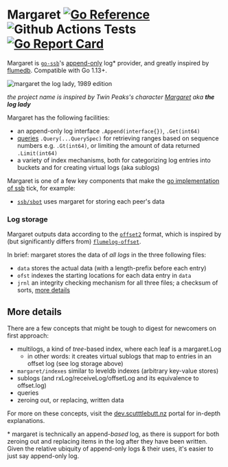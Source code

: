 <!--
SPDX-FileCopyrightText: 2021 The margaret Authors

SPDX-License-Identifier: MIT
-->

# Margaret [![Go Reference](https://pkg.go.dev/badge/go.cryptoscope.co/margaret.svg)](https://pkg.go.dev/go.cryptoscope.co/margaret) ![[Github Actions Tests](https://github.com/cryptoscope/margaret/actions/workflows/go.yml)](https://github.com/cryptoscope/margaret/actions/workflows/go.yml/badge.svg) [![Go Report Card](https://goreportcard.com/badge/go.cryptoscope.co/margaret)](https://goreportcard.com/report/go.cryptoscope.co/margaret)
Margaret is [`go-ssb`](https://github.com/cryptoscope/ssb)'s [append-only](https://en.wikipedia.org/wiki/Append-only)
log\* provider, and greatly inspired by [flumedb](https://github.com/flumedb/flumedb). Compatible with Go 1.13+.

![margaret the log lady, 1989 edition](https://static.wikia.nocookie.net/twinpeaks/images/6/68/Logladyreplacement.jpg/revision/latest/scale-to-width-down/500?cb=20160906170235)

_the project name is inspired by Twin Peaks's character [Margaret](https://twinpeaks.fandom.com/wiki/Margaret_Lanterman) aka **the
log lady**_

Margaret has the following facilities:
* an append-only log interface `.Append(interface{})`, `.Get(int64)`
* [queries](https://godocs.io/go.cryptoscope.co/margaret#Query) `.Query(...QuerySpec)` for retrieving ranges based on sequence numbers e.g. `.Gt(int64)`, or limiting the amount of data returned `.Limit(int64)` 
* a variety of index mechanisms, both for categorizing log entries into buckets and for creating virtual logs (aka sublogs)

Margaret is one of a few key components that make the [go implementation of ssb](https://github.com/cryptoscope/ssb/) tick, for example:
* [`ssb/sbot`](https://github.com/cryptoscope/ssb/) uses margaret for storing each peer's data

### Log storage
Margaret outputs data according to the [`offset2`](https://godocs.io/go.cryptoscope.co/margaret/offset2) format, which is inspired by (but significantly differs from) [`flumelog-offset`](https://github.com/flumedb/flumelog-offset).

In brief: margaret stores the data of _all logs_ in the three following files:
* `data` stores the actual data (with a length-prefix before each entry)
* `ofst` indexes the starting locations for each data entry in `data`
* `jrnl` an integrity checking mechanism for all three files; a checksum of sorts, [more details](https://github.com/cryptoscope/margaret/blob/master/offset2/log.go#L215)

## More details
There are a few concepts that might be tough to digest for newcomers on first approach:

* multilogs, a kind of _tree_-based index, where each leaf is a margaret.Log
  * in other words: it creates virtual sublogs that map to entries in an offset log (see log storage above)
* `margaret/indexes` similar to leveldb indexes (arbitrary key-value stores)
* sublogs (and rxLog/receiveLog/offsetLog and its equivalence to offset.log)
* queries
* zeroing out, or replacing, written data

For more on these concepts, visit the [dev.scutttlebutt.nz](https://dev.scuttlebutt.nz/#/golang/) portal for in-depth explanations.


\* margaret is technically an append-_based_ log, as there is support for both zeroing out and
replacing items in the log after they have been written. Given the relative ubiquity of
append-only logs & their uses, it's easier to just say append-only log.
